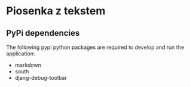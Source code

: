 # Piosenka z tekstem #

## PyPi dependencies ##

The following pypi python packages are required to develop and run the application:

- markdown
- south
- djang-debug-toolbar
